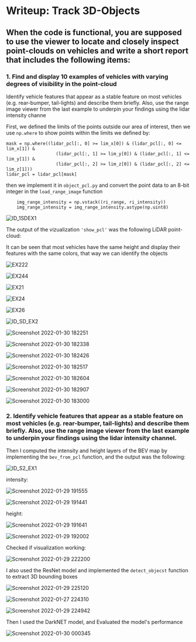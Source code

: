 # Writeup: Track 3D-Objects

## When the code is functional, you are supposed to use the viewer to locate and closely inspect point-clouds on vehicles and write a short report that includes the following items:

### 1. Find and display 10 examples of vehicles with varying degrees of visibility in the point-cloud
Identify vehicle features that appear as a stable feature on most vehicles (e.g. rear-bumper, tail-lights) and describe them briefly. Also, use the range image viewer from the last example to underpin your findings using the lidar intensity channe

First, we defined the limits of the points outside our area of interest, then we use `np.where` to show points within the limits we defined by:
``` 
mask = np.where((lidar_pcl[:, 0] >= lim_x[0]) & (lidar_pcl[:, 0] <= lim_x[1]) &
                   (lidar_pcl[:, 1] >= lim_y[0]) & (lidar_pcl[:, 1] <= lim_y[1]) &
                   (lidar_pcl[:, 2] >= lim_z[0]) & (lidar_pcl[:, 2] <= lim_z[1]))
lidar_pcl = lidar_pcl[mask] 
``` 
then we implement it in `object_pcl.py` and convert the point data to an 8-bit integer in the `load_range_image` function 

```
    img_range_intensity = np.vstack((ri_range, ri_intensity))
    img_range_intensity = img_range_intensity.astype(np.uint8)
```
![ID_1SDEX1](https://user-images.githubusercontent.com/79502750/151233548-40c55a33-5341-4af2-a244-84c5e0579614.png)

The output of the vizualization `'show_pcl'` was the following LiDAR point-cloud:

It can be seen that most vehicles have the same height and display their features with the same colors, that way we can identify the objects

![EX222](https://user-images.githubusercontent.com/79502750/151462311-c1844f07-babf-4f7c-94f8-7c1622701be7.png)

![EX244](https://user-images.githubusercontent.com/79502750/151462316-d5b97dca-280b-44d7-95c4-d81adf37d5c0.png)

![EX21](https://user-images.githubusercontent.com/79502750/151462318-1f301471-7d2f-4d42-8a9c-33eda05dda8b.png)

![EX24](https://user-images.githubusercontent.com/79502750/151462319-ab5ded89-1e37-459a-a654-37e3d2543703.png)

![EX26](https://user-images.githubusercontent.com/79502750/151462321-e7d36884-062d-45b7-a123-97306e21b803.png)

![ID_SD_EX2](https://user-images.githubusercontent.com/79502750/151234219-5939d302-70a9-402d-bd74-efddce58104a.png)

![Screenshot 2022-01-30 182251](https://user-images.githubusercontent.com/79502750/151722471-5d623f90-7e68-4cf6-89cf-640003164b85.png)

![Screenshot 2022-01-30 182338](https://user-images.githubusercontent.com/79502750/151722474-8da8cb0f-2dc6-4aa2-937d-c1bf780fc554.png)

![Screenshot 2022-01-30 182426](https://user-images.githubusercontent.com/79502750/151722478-641e99fa-ca54-4947-a5b3-7b25bfa8715c.png)

![Screenshot 2022-01-30 182517](https://user-images.githubusercontent.com/79502750/151722490-1a1b5861-a9cb-4304-9a37-b22d59f4a81f.png)

![Screenshot 2022-01-30 182604](https://user-images.githubusercontent.com/79502750/151722501-0b98a8f0-8423-4963-9d87-a9907728b9c1.png)

![Screenshot 2022-01-30 182907](https://user-images.githubusercontent.com/79502750/151722503-a411e5cc-e0f1-479b-8452-50c3ccf1600f.png)

![Screenshot 2022-01-30 183000](https://user-images.githubusercontent.com/79502750/151722509-b48de0ac-f213-4ae7-bfd1-21101355163c.png)

### 2. Identify vehicle features that appear as a stable feature on most vehicles (e.g. rear-bumper, tail-lights) and describe them briefly. Also, use the range image viewer from the last example to underpin your findings using the lidar intensity channel.

Then I computed the intensity and height layers of the BEV map by implementing the `bev_from_pcl` function, and the output was the following:


![ID_S2_EX1](https://user-images.githubusercontent.com/79502750/151234143-62fa88e3-4c84-48fb-ab93-3e3d64340851.png)

intensity:

![Screenshot 2022-01-29 191555](https://user-images.githubusercontent.com/79502750/151687655-dd85a81f-cc3b-4670-8d15-2ab5daeb6784.png)


![Screenshot 2022-01-29 191441](https://user-images.githubusercontent.com/79502750/151687645-9ae45b8d-03d1-4ca3-bc2d-4e71b780bec6.png)

height:

![Screenshot 2022-01-29 191641](https://user-images.githubusercontent.com/79502750/151687690-67796ba6-4270-4852-aa20-578ba309b21a.png)

![Screenshot 2022-01-29 192002](https://user-images.githubusercontent.com/79502750/151687692-ea95658c-c5f2-4b44-a0f1-1c4d63ddf184.png)

Checked if visualization working:


![Screenshot 2022-01-29 222200](https://user-images.githubusercontent.com/79502750/151687826-93a690a1-aa44-4e09-9e74-a812c224717e.png)

I also used the ResNet model and implemented the `detect_objecst` function to extract 3D bounding boxes 

![Screenshot 2022-01-29 225120](https://user-images.githubusercontent.com/79502750/151687781-271f69a2-a3f9-4a77-91cf-04426b415782.png)

![Screenshot 2022-01-27 224310](https://user-images.githubusercontent.com/79502750/151687797-6260e4a0-7fb0-446e-8287-862be1d47164.png)

![Screenshot 2022-01-29 224942](https://user-images.githubusercontent.com/79502750/151687801-faf6374c-9b6a-4875-ab34-4179e77d6f40.png)

Then I used the DarkNET model, and Evaluated the model's performance


![Screenshot 2022-01-30 000345](https://user-images.githubusercontent.com/79502750/151687837-098cecc6-c7c9-4d65-9fb9-d41f690e0619.png)

